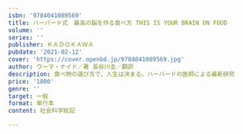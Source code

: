 ```yaml
---
isbn: '9784041089569'
title: ハーバード式　最高の脳を作る食べ方 THIS IS YOUR BRAIN ON FOOD
volume: ''
series: ''
publisher: ＫＡＤＯＫＡＷＡ
pubdate: '2021-02-12'
cover: 'https://cover.openbd.jp/9784041089569.jpg'
author: ウーマ・ナイド／著 長谷川圭／翻訳
description: 食べ物の選び方で、人生は決まる。ハーバードの医師による最新研究
price: '1800'
genre: ''
target: 一般
format: 単行本
content: 社会科学総記

---
```

